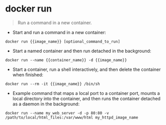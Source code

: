 # docker run

> Run a command in a new container.

- Start and run a command in a new container:

`docker run {{image_name}} [optional_command_to_run]`

- Start a named container and then run detached in the background:

`docker run --name {{container_name}} -d {{image_name}}`

- Start a container, run a shell interactively, and then delete the container when finished:

`docker run --rm -it {{image_name}} /bin/sh`

- Example command that maps a local port to a container port, mounts a local directory into the container, and then runs the container detached as a daemon in the background:

`docker run --name my_web_server -d -p 80:80 -v /path/to/local/html_files:/var/www/html my_httpd_image_name`
